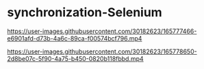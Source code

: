# synchronization-Selenium

https://user-images.githubusercontent.com/30182623/165777466-e6901afd-d73b-4a6c-89ca-f00574bcf796.mp4



https://user-images.githubusercontent.com/30182623/165778650-2d8be07c-5f90-4a75-b450-0820b118fbbd.mp4

